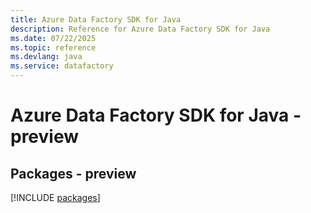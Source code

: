 ```yaml
---
title: Azure Data Factory SDK for Java
description: Reference for Azure Data Factory SDK for Java
ms.date: 07/22/2025
ms.topic: reference
ms.devlang: java
ms.service: datafactory
---
```

# Azure Data Factory SDK for Java - preview
## Packages - preview
[!INCLUDE [packages](data-factory-index.md)]